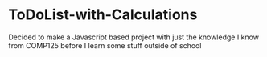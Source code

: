# ToDoList-with-Calculations
Decided to make a Javascript based project with just the knowledge I know from COMP125 before I learn some stuff outside of school
